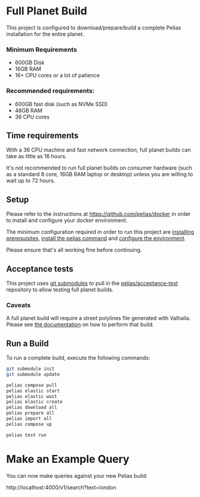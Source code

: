 
# Full Planet Build

This project is configured to download/prepare/build a complete Pelias installation for the entire planet.

### Minimum Requirements
* 600GB Disk
* 16GB RAM
* 16+ CPU cores or a lot of patience

### Recommended requirements:

* 600GB fast disk (such as NVMe SSD)
* 48GB RAM
* 36 CPU cores

## Time requirements

With a 36 CPU machine and fast network connection, full planet builds can take as little as 16 hours.

It's not recommended to run full planet builds on consumer hardware (such as a standard 8 core, 16GB RAM laptop or desktop) unless you are willing to wait up to 72 hours.

## Setup

Please refer to the instructions at https://github.com/pelias/docker in order to install and configure your docker environment.

The minimum configuration required in order to run this project are [installing prerequisites](https://github.com/pelias/docker#prerequisites), [install the pelias command](https://github.com/pelias/docker#installing-the-pelias-command) and [configure the environment](https://github.com/pelias/docker#configure-environment).

Please ensure that's all working fine before continuing.

## Acceptance tests

This project uses [git submodules](https://git-scm.com/book/en/v2/Git-Tools-Submodules) to pull in the [pelias/acceptance-test](https://github.com/pelias/acceptance-tests/) repository to allow testing full planet builds.

### Caveats

A full planet build will require a street polylines file generated with Valhalla. Please see [the documentation](https://github.com/pelias/polylines/wiki/Generating-polylines-from-Valhalla) on how to perform that build.

## Run a Build

To run a complete build, execute the following commands:

```bash
git submodule init
git submodule update

pelias compose pull
pelias elastic start
pelias elastic wait
pelias elastic create
pelias download all
pelias prepare all
pelias import all
pelias compose up

pelias test run
```

# Make an Example Query

You can now make queries against your new Pelias build:

http://localhost:4000/v1/search?text=london
